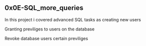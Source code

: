 ## 0x0E-SQL_more_queries

In this project i covered advanced SQL tasks as creating new users

Granting previliges to users on the database

Revoke database users certain previliges
